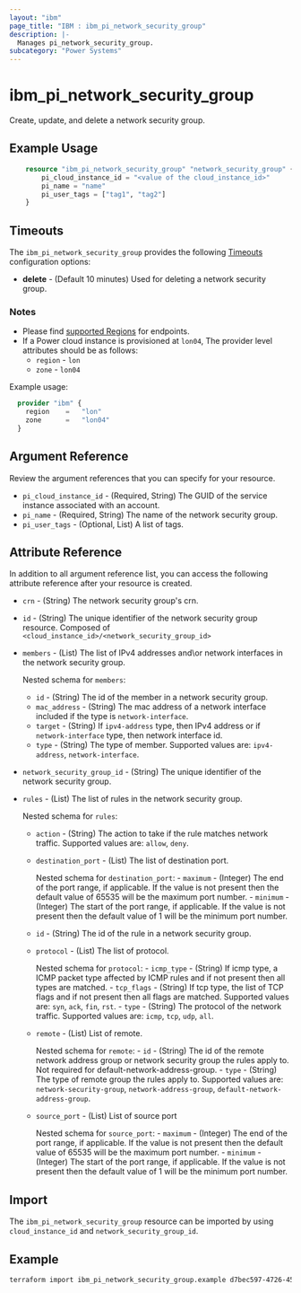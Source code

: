 ```yaml
---
layout: "ibm"
page_title: "IBM : ibm_pi_network_security_group"
description: |-
  Manages pi_network_security_group.
subcategory: "Power Systems"
---
```


# ibm_pi_network_security_group

Create, update, and delete a network security group.

## Example Usage

```terraform
    resource "ibm_pi_network_security_group" "network_security_group" {
        pi_cloud_instance_id = "<value of the cloud_instance_id>"
        pi_name = "name"
        pi_user_tags = ["tag1", "tag2"]
    }
```

## Timeouts

The `ibm_pi_network_security_group` provides the following [Timeouts](https://www.terraform.io/docs/language/resources/syntax.html) configuration options:

- **delete** - (Default 10 minutes) Used for deleting a network security group.

### Notes

- Please find [supported Regions](https://cloud.ibm.com/apidocs/power-cloud#endpoint) for endpoints.
- If a Power cloud instance is provisioned at `lon04`, The provider level attributes should be as follows:
  - `region` - `lon`
  - `zone` - `lon04`
  
Example usage:

  ```terraform
    provider "ibm" {
      region    =   "lon"
      zone      =   "lon04"
    }
  ```

## Argument Reference

Review the argument references that you can specify for your resource.

- `pi_cloud_instance_id` - (Required, String) The GUID of the service instance associated with an account.
- `pi_name` - (Required, String) The name of the network security group.
- `pi_user_tags` - (Optional, List) A list of tags.

## Attribute Reference

In addition to all argument reference list, you can access the following attribute reference after your resource is created.

- `crn` - (String) The network security group's crn.
- `id` - (String) The unique identifier of the network security group resource. Composed of `<cloud_instance_id>/<network_security_group_id>`
- `members` - (List) The list of IPv4 addresses and\or network interfaces in the network security group.

    Nested schema for `members`:
  - `id` - (String) The id of the member in a network security group.
  - `mac_address` - (String) The mac address of a network interface included if the type is `network-interface`.
  - `target` - (String) If `ipv4-address` type, then IPv4 address or if `network-interface` type, then network interface id.
  - `type` - (String) The type of member. Supported values are: `ipv4-address`, `network-interface`.

- `network_security_group_id` - (String) The unique identifier of the network security group.
- `rules` - (List) The list of rules in the network security group.

    Nested schema for `rules`:
  - `action` - (String) The action to take if the rule matches network traffic. Supported values are: `allow`, `deny`.
  - `destination_port` - (List) The list of destination port.

      Nested schema for `destination_port`:
        - `maximum` - (Integer) The end of the port range, if applicable. If the value is not present then the default value of 65535 will be the maximum port number.
        - `minimum` - (Integer) The start of the port range, if applicable. If the value is not present then the default value of 1 will be the minimum port number.
  - `id` - (String) The id of the rule in a network security group.
  - `protocol` - (List) The list of protocol.

      Nested schema for `protocol`:
        - `icmp_type` - (String) If icmp type, a ICMP packet type affected by ICMP rules and if not present then all types are matched.
        - `tcp_flags` - (String) If tcp type, the list of TCP flags and if not present then all flags are matched. Supported values are: `syn`, `ack`, `fin`, `rst`.
        - `type` - (String) The protocol of the network traffic. Supported values are: `icmp`, `tcp`, `udp`, `all`.
  - `remote` - (List) List of remote.

      Nested schema for `remote`:
        - `id` - (String) The id of the remote network address group or network security group the rules apply to. Not required for default-network-address-group.
        - `type` - (String) The type of remote group the rules apply to. Supported values are: `network-security-group`, `network-address-group`, `default-network-address-group`.
  - `source_port` - (List) List of source port

      Nested schema for `source_port`:
        - `maximum` - (Integer) The end of the port range, if applicable. If the value is not present then the default value of 65535 will be the maximum port number.
        - `minimum` - (Integer) The start of the port range, if applicable. If the value is not present then the default value of 1 will be the minimum port number.

## Import

The `ibm_pi_network_security_group` resource can be imported by using `cloud_instance_id` and `network_security_group_id`.

## Example

```bash
terraform import ibm_pi_network_security_group.example d7bec597-4726-451f-8a63-e62e6f19c32c/cea6651a-bc0a-4438-9f8a-a0770bbf3ebb
```
